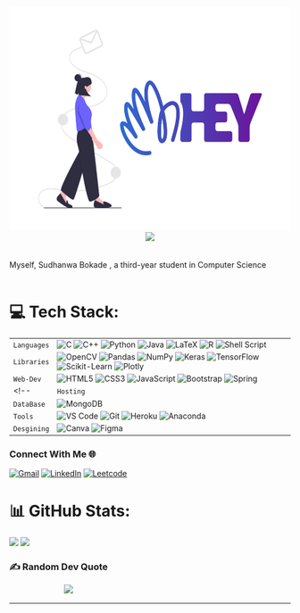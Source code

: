 
<img src="https://github.com/Hjiwnain/hjiwnain/blob/main/undraw_hey_email_liaa.png" width="1100" height="400">
<a href="https://git.io/typing-svg">
  <center><img src ="https://readme-typing-svg.herokuapp.com?font=Poiret+One&color=FF79C6&size=40&width=550&height=60&lines=Analyst+Devloper+Programmer;Weclome+to+my+profile+!!" /></center>
</a>
<br>
<!-- 
🙍🏽‍♂️ Hemang Jiwnani, a third-year student studying in computer science, here. I am an expert in NLTK and spaCy and am passionate about NLP and DL. I am well-versed in data structures. Being a quick learner, I have always had a zest for knowledge and been excited about learning new things. 👨🏽‍💻 enthusiastic team member, quick learner, skilled coder, and communicator with creative problem-solving abilities. All of my projects are accessible through project.codes. In addition to programming, I like to eat and travel. -->

Myself, Sudhanwa Bokade , a third-year student in Computer Science 
<br>
<br>

# 💻 Tech Stack:

|               |           |
|       ---     |    ---    |
| `Languages`   | ![C](https://img.shields.io/badge/c-%2300599C.svg?style=for-the-badge&logo=c&logoColor=white) ![C++](https://img.shields.io/badge/-C++-034D9A?style=for-the-badge&logo=c%2B%2B) ![Python](https://img.shields.io/badge/-Python-1F65AC?style=for-the-badge&logo=Python&logoColor=white) ![Java](https://img.shields.io/badge/java-%23ED8B00.svg?style=for-the-badge&logo=java&logoColor=white) ![LaTeX](https://img.shields.io/badge/latex-%23008080.svg?style=for-the-badge&logo=latex&logoColor=white) ![R](https://img.shields.io/badge/r-%23276DC3.svg?style=for-the-badge&logo=r&logoColor=white) ![Shell Script](https://img.shields.io/badge/shell_script-%23121011.svg?style=for-the-badge&logo=gnu-bash&logoColor=white) |
| `Libraries`   | ![OpenCV](https://img.shields.io/badge/opencv-%23white.svg?style=for-the-badge&logo=opencv&logoColor=white) ![Pandas](https://img.shields.io/badge/pandas-%23150458.svg?style=for-the-badge&logo=pandas&logoColor=white) ![NumPy](https://img.shields.io/badge/numpy-%23013243.svg?style=for-the-badge&logo=numpy&logoColor=white) ![Keras](https://img.shields.io/badge/Keras-%23D00000.svg?style=for-the-badge&logo=Keras&logoColor=white) ![TensorFlow](https://img.shields.io/badge/TensorFlow-%23FF6F00.svg?style=for-the-badge&logo=TensorFlow&logoColor=white) ![Scikit-Learn](https://img.shields.io/badge/scikit_learn-F7931E?style=for-the-badge&logo=scikit-learn&logoColor=white) ![Plotly](https://img.shields.io/badge/Plotly-%233F4F75.svg?style=for-the-badge&logo=plotly&logoColor=white)
| `Web-Dev`     | ![HTML5](https://img.shields.io/badge/-HTML5-CC2400?style=for-the-badge&logo=html5&logoColor=white) ![CSS3](https://img.shields.io/badge/-CSS3-E24800?style=for-the-badge&logo=css3) ![JavaScript](https://img.shields.io/badge/-JavaScript-FE7601?style=for-the-badge&logo=javascript) ![Bootstrap](https://img.shields.io/badge/bootstrap-FE9A00?style=for-the-badge&logo=bootstrap&logoColor=white) ![Spring](https://img.shields.io/badge/spring-%236DB33F.svg?style=for-the-badge&logo=spring&logoColor=white) |
<!-- | `Hosting`     | ![Streamlit](https://img.shields.io/badge/Streamlit-FF4B4B?style=for-the-badge&logo=Streamlit&logoColor=white) ![Firebase](https://img.shields.io/badge/firebase-%23039BE5.svg?style=for-the-badge&logo=firebase)  ![Heroku](https://img.shields.io/badge/heroku-%23430098.svg?style=for-the-badge&logo=heroku&logoColor=white) ![Netlify](https://img.shields.io/badge/netlify-%23000000.svg?style=for-the-badge&logo=netlify&logoColor=#00C7B7) | -->
| `DataBase`    | ![MongoDB](https://img.shields.io/badge/MongoDB-%234ea94b.svg?style=for-the-badge&logo=mongodb&logoColor=white)
| `Tools`       | ![VS Code](https://img.shields.io/badge/Visual_Studio_Code-5D1A60?style=for-the-badge&logo=visual%20studio%20code&logoColor=white) ![Git](https://img.shields.io/badge/Git-682181?style=for-the-badge&logo=git&logoColor=white) ![Heroku](https://img.shields.io/badge/Heroku-AA2690?style=for-the-badge&logo=heroku&logoColor=white) ![Anaconda](https://img.shields.io/badge/Anaconda-%2344A833.svg?style=for-the-badge&logo=anaconda&logoColor=white)
| `Desgining`       | ![Canva](https://img.shields.io/badge/Canva-%2300C4CC.svg?&style=for-the-badge&logo=Canva&logoColor=white) ![Figma](https://img.shields.io/badge/figma-%23F24E1E.svg?style=for-the-badge&logo=figma&logoColor=white)


### Connect With Me 🌐
<p align="left" align='right'>
<!-- <a target="_blank"href="https://medium.com/@hjiwnani2929"> <img alt="Medium" src="https://img.shields.io/badge/Medium-12100E?style=for-the-badge&logo=medium&logoColor=white"/></a> -->
<a target="_blank"href="https://mail.google.com/mail/u/0/?tab=rm&ogbl#inbox?compose=GTvVlcSBmlkBxvpxpFmsFFBkcMwNpmZHqGZrJxpZSTLqZCgwFKFvpgtHkGhTRXQrTjzJCMWFqBmhN"><img alt="Gmail" src="https://img.shields.io/badge/Gmail-D14836?style=for-the-badge&logo=gmail&logoColor=white"/></a>
<a target="_blank"href="https://www.linkedin.com/in/sudhanwa-bokade/"><img alt="LinkedIn" src="https://img.shields.io/badge/linkedin-%230077B5.svg?style=for-the-badge&logo=linkedin&logoColor=white"/></a>
<a target="_blank"href="https://leetcode.com/sudhanwaofficial/"> <img alt="Leetcode" src="https://img.shields.io/badge/-LeetCode-FFA116?style=for-the-badge&logo=LeetCode&logoColor=black"/></a>


# 📊 GitHub Stats:
![](https://github-readme-stats.vercel.app/api?username=Sudhanwaa&theme=darcula&hide_border=false&include_all_commits=true&count_private=true)
![](https://github-readme-streak-stats.herokuapp.com/?user=Sudhanwaa&theme=darcula&hide_border=false)<br/>


### ✍️ Random Dev Quote
&nbsp;&nbsp;&nbsp;&nbsp;&nbsp;&nbsp;&nbsp;&nbsp;&nbsp;&nbsp;&nbsp;&nbsp;&nbsp;&nbsp;&nbsp;&nbsp;&nbsp;&nbsp;&nbsp;&nbsp;&nbsp;&nbsp;&nbsp;&nbsp;&nbsp;![](https://quotes-github-readme.vercel.app/api?type=vetical&theme=radical)&nbsp;&nbsp;&nbsp;&nbsp;&nbsp;

---
